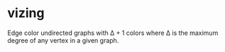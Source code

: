 # vizing
Edge color undirected graphs with Δ + 1 colors where Δ is the maximum degree of any vertex in a given graph.
